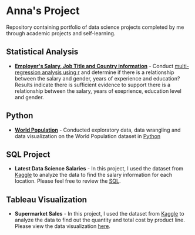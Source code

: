 # Anna's Project

Repository containing portfolio of data science projects completed by me through academic projects and self-learning. 

## Statistical Analysis
* **[Employer's Salary, Job Title and Country information](https://www.kaggle.com/datasets/amirmahdiabbootalebi/salary-by-job-title-and-country)** - Conduct [multi-regression analysis using r](https://rpubs.com/annamoy/1260549) and determine if there is a relationship between the salary and gender, years of experience and education? Results indicate there is sufficient evidence to support there is a relationship between the salary, years of exeprience, education level and gender. 

## Python 
* **[World Population](https://www.kaggle.com/datasets/iamsouravbanerjee/world-population-dataset?select=world_population.csv)** - Conducted exploratory data, data wrangling and data visualization on the World Population dataset in [Python](https://github.com/AnnaMoy/portfolio/blob/main/World%20Population/World%20Population%20Dataset.ipynb)


## SQL Project
* **Latest Data Science Salaries** -   In this project, I used the dataset from [Kaggle](https://www.kaggle.com/datasets/iamsouravbanerjee/data-science-salaries-2023?select=v2_Latest_Data_Science_Salaries.csv) to analyze the data to find the salary information for each location. Please feel free to review the [SQL](https://github.com/AnnaMoy/portfolio/blob/main/Query_Datascience_salaries.sql). 


## Tableau Visualization
*  **Supermarket Sales** - In this project, I used the dataset from [Kaggle](https://www.kaggle.com/datasets/aungpyaeap/supermarket-sales) to analyze the data to find out the quantity and total cost by product line. Please view the data visualization [here](https://public.tableau.com/app/profile/anna.moy/viz/Supermarketsales_17023132474040/Dashboard1#1).
